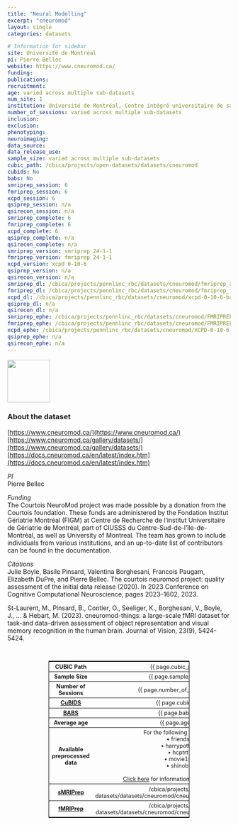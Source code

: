 ```yaml
---
title: "Neural Modelling"
excerpt: "cneuromod"
layout: single
categories: datasets

# Information for sidebar
site: Université de Montréal
pi: Pierre Bellec
website: https://www.cneuromod.ca/
funding:
publications:
recruitment:
age: varied across multiple sub-datasets
num_site: 1
institution: Université de Montréal, Centre intégré universitaire de santé et de services sociaux du Centre-Sud-de-l'Île-de-Montréal
number_of_sessions: varied across multiple sub-datasets
inclusion:
exclusion:
phenotyping:
neuroimaging:
data_source:
data_release_use:
sample_size: varied across multiple sub-datasets
cubic_path: /cbica/projects/open-datasets/datasets/cneuromod
cubids: No
babs: No
smriprep_session: 6
fmriprep_session: 6
xcpd_session: 6
qsiprep_session: n/a
qsirecon_session: n/a
smriprep_complete: 6
fmriprep_complete: 6
xcpd_complete: 6
qsiprep_complete: n/a
qsirecon_complete: n/a
smriprep_version: smriprep 24-1-1
fmriprep_version: fmriprep 24-1-1
xcpd_version: xcpd 0-10-6
qsiprep_version: n/a
qsirecon_version: n/a
smriprep_dl: /cbica/projects/pennlinc_rbc/datasets/cneuromod/fmriprep_anat-24-1-1-babs/output_ria#~data
fmriprep_dl: /cbica/projects/pennlinc_rbc/datasets/cneuromod/fmriprep_func-24-1-1-babs/output_ria#~data
xcpd_dl: /cbica/projects/pennlinc_rbc/datasets/cneuromod/xcpd-0-10-6-babs/output_ria#~data
qsiprep_dl: n/a
qsirecon_dl: n/a
smriprep_ephe: /cbica/projects/pennlinc_rbc/datasets/cneuromod/FMRIPREP_ANAT-24-1-1_zipped
fmriprep_ephe: /cbica/projects/pennlinc_rbc/datasets/cneuromod/FMRIPREP_FUNC-24-1-1_zipped
xcpd_ephe: /cbica/projects/pennlinc_rbc/datasets/cneuromod/XCPD-0-10-6_zipped
qsiprep_ephe: n/a
qsirecon_ephe: n/a
---
```

<div style="text-align: left;">
     <img src="{{ site.baseurl }}/assets/images/logos/cneuromod.png" style="width: auto; height: 10vw;" />
</div>

### About the dataset
[https://www.cneuromod.ca/](https://www.cneuromod.ca/)  
[https://www.cneuromod.ca/gallery/datasets/](https://www.cneuromod.ca/gallery/datasets/)   
[https://docs.cneuromod.ca/en/latest/index.htm](https://docs.cneuromod.ca/en/latest/index.htm)

*PI*
<br>
Pierre Bellec

*Funding*
<br>
The Courtois NeuroMod project was made possible by a donation from the Courtois foundation. These funds are administered by the Fondation Institut Gériatrie Montréal (FIGM) at Centre de Recherche de l’institut Universitaire de Gériatrie de Montréal, part of CIUSSS du Centre-Sud-de-l’île-de-Montréal, as well as University of Montreal. The team has grown to include individuals from various institutions, and an up-to-date list of contributors can be found in the documentation.

*Citations*
<br>
Julie Boyle, Basile Pinsard, Valentina Borghesani, Francois Paugam, Elizabeth DuPre, and Pierre Bellec. The courtois neuromod project: quality assessment of the initial data release (2020). In 2023 Conference on Cognitive Computational Neuroscience, pages 2023–1602, 2023.

St-Laurent, M., Pinsard, B., Contier, O., Seeliger, K., Borghesani, V., Boyle, J., ... & Hebart, M. (2023). cneuromod-things: a large-scale fMRI dataset for task-and data-driven assessment of object representation and visual memory recognition in the human brain. Journal of Vision, 23(9), 5424-5424.

<br>
<div class=table align='center'>
<table style="text-align: center;
width:63%; font-size:90%; border: 1px solid black">
<tr><th style="font-weight:bold">CUBIC Path</th><th style="font-weight:normal">{{ page.cubic_path }}</th><th style="font-weight:normal"></th></tr>
<tr><th style="font-weight:bold">Sample Size</th><th style="font-weight:normal">{{ page.sample_size }}</th><th style="font-weight:normal"></th></tr>
<tr><th style="font-weight:bold">Number of Sessions</th><th style="font-weight:normal">{{ page.number_of_sessions }}</th><th style="font-weight:normal"></th></tr>
<tr><th style="font-weight:bold"><a href="{{ site.baseurl }}/docs/imaging/image_curation/">CuBIDS</a></th><th style="font-weight:normal">{{ page.cubids }}</th><th style="font-weight:normal"></th></tr>
<tr><th style="font-weight:bold"><a href="{{ site.baseurl }}/docs/imaging/image_babs/">BABS</a></th><th style="font-weight:normal">{{ page.babs }}</th><th style="font-weight:normal"></th></tr>
<tr><th style="font-weight:bold">Average age</th><th style="font-weight:normal">{{ page.age }}</th><th style="font-weight:normal"></th></tr>
<tr><th style="font-weight:bold">Available preprocessed data</th><th style="font-weight:normal">For the following datasets:<br/>
• friends<br/>
• harrypotter<br/>
• hcptrt<br/>
• movie10<br/>
• shinobi<br/><br/>
<a href="https://www.cneuromod.ca/gallery/datasets/">Click here</a> for information on each dataset</th><th style="font-weight:normal"></th></tr>
<tr><th style="font-weight:bold"><a href="{{ site.baseurl }}/docs/imaging/image_smriprep/">sMRIPrep</a></th><th style="font-weight:normal">/cbica/projects/open-datasets/datasets/cneuromod/cneuromod.processed/smriprep</th><th style="font-weight:normal"></th></tr>
<tr><th style="font-weight:bold"><a href="{{ site.baseurl }}/docs/imaging/image_fmriprep/">fMRIPrep</a></th><th style="font-weight:normal">/cbica/projects/open-datasets/datasets/cneuromod/cneuromod.processed/fmriprep</th><th style="font-weight:normal"></th></tr>
</table>
</div>

<br>
<br>
